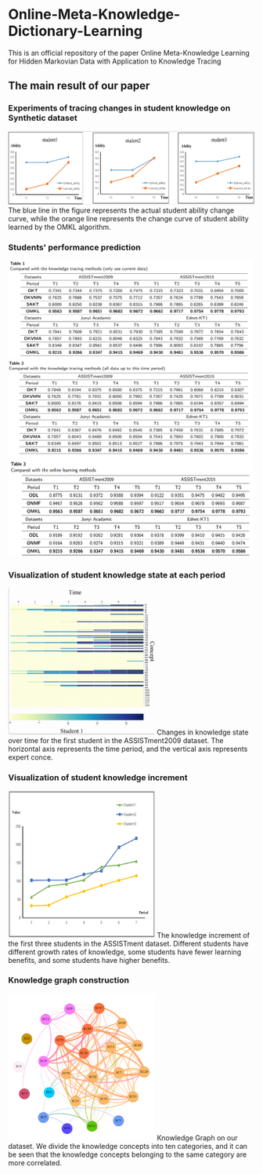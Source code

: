 # Online-Meta-Knowledge-Dictionary-Learning
This is an official repository of the paper Online Meta-Knowledge Learning for Hidden Markovian Data with Application to Knowledge Tracing

## The main result of our paper
### Experiments of tracing changes in student knowledge on Synthetic dataset
<img src="https://github.com/DaiGuagua/Online-Meta-Knowledge-Learning/blob/main/image/simulation.png" width="550" height="150"> 
The blue line in the figure represents the actual student ability change curve, while the orange line represents the change curve of student ability learned by the OMKL algorithm.

### Students' performance prediction
<img src="https://github.com/DaiGuagua/Online-Meta-Knowledge-Learning/blob/main/image/Table1.png"  width="500" height="200">
<img src="https://github.com/DaiGuagua/Online-Meta-Knowledge-Learning/blob/main/image/Table2.png"  width="500" height="200">
<img src="https://github.com/DaiGuagua/Online-Meta-Knowledge-Learning/blob/main/image/Table3.png"  width="500" height="200">

### Visualization of student knowledge state at each period
<img src="https://github.com/DaiGuagua/Online-Meta-Knowledge-Learning/blob/main/image/09_kt.png"  width="300" height="300"> 
Changes in knowledge state over time for the first student in the ASSISTment2009 dataset. The horizontal axis represents the time period, and the vertical axis represents expert conce.

### Visualization of student knowledge increment
<img src="https://github.com/DaiGuagua/Online-Meta-Knowledge-Learning/blob/main/image/incement.png"  width="300" height="300">
The knowledge increment of the first three students in the ASSISTment dataset. Different students have different growth rates of knowledge, some students have fewer learning benefits, and some students have higher benefits.

### Knowledge graph construction
<img src="https://github.com/DaiGuagua/Online-Meta-Knowledge-Learning/blob/main/image/knowGra.png"  width="300" height="300">
Knowledge Graph on our dataset. We divide the knowledge concepts into ten categories, and it can be seen that the knowledge concepts belonging to the same category
are more correlated.
